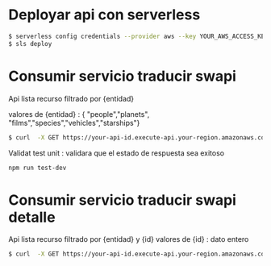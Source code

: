 <!--
titulo: AWS api traducir swapi 
descripcion: Simple api que traduce el servicio swapi con lambada node js

-->
# Deployar api con serverless

```sh
$ serverless config credentials --provider aws --key YOUR_AWS_ACCESS_KEY --secret YOUR_AWS_SECRET_KEY
$ sls deploy
```

# Consumir servicio traducir swapi
Api lista  recurso  filtrado por {entidad} 

valores de {entidad} : { "people","planets", "films","species","vehicles","starships"}
```bash 
$ curl  -X GET https://your-api-id.execute-api.your-region.amazonaws.com/dev/swapi-es/{entidad}
```

Validat test unit : validara que el estado de respuesta sea exitoso
```bash 
npm run test-dev
```
# Consumir servicio traducir swapi detalle 
Api lista  recurso  filtrado por {entidad} y {id}
valores de {id} : dato entero 
```bash 
$ curl  -X GET https://your-api-id.execute-api.your-region.amazonaws.com/dev/swapi-es/{entidad}/{id}

```